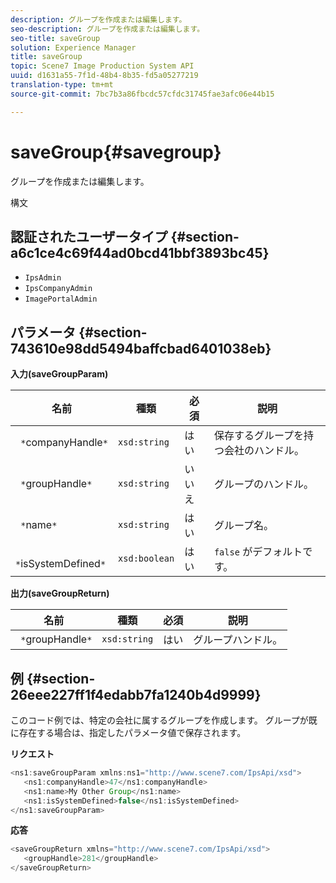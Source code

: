 ```yaml
---
description: グループを作成または編集します。
seo-description: グループを作成または編集します。
seo-title: saveGroup
solution: Experience Manager
title: saveGroup
topic: Scene7 Image Production System API
uuid: d1631a55-7f1d-48b4-8b35-fd5a05277219
translation-type: tm+mt
source-git-commit: 7bc7b3a86fbcdc57cfdc31745fae3afc06e44b15

---
```



# saveGroup{#savegroup}

グループを作成または編集します。

構文

## 認証されたユーザータイプ {#section-a6c1ce4c69f44ad0bcd41bbf3893bc45}

* `IpsAdmin`
* `IpsCompanyAdmin`
* `ImagePortalAdmin`

## パラメータ {#section-743610e98dd5494baffcbad6401038eb}

**入力(saveGroupParam)**

| 名前 | 種類 | 必須 | 説明 |
|---|---|---|---|
| ` *`companyHandle`*` | `xsd:string` | はい | 保存するグループを持つ会社のハンドル。 |
| ` *`groupHandle`*` | `xsd:string` | いいえ | グループのハンドル。 |
| ` *`name`*` | `xsd:string` | はい | グループ名。 |
| ` *`isSystemDefined`*` | `xsd:boolean` | はい | `false` がデフォルトです。 |

**出力(saveGroupReturn)**

| 名前 | 種類 | 必須 | 説明 |
|---|---|---|---|
| ` *`groupHandle`*` | `xsd:string` | はい | グループハンドル。 |

## 例 {#section-26eee227ff1f4edabb7fa1240b4d9999}

このコード例では、特定の会社に属するグループを作成します。 グループが既に存在する場合は、指定したパラメータ値で保存されます。

**リクエスト**

```java
<ns1:saveGroupParam xmlns:ns1="http://www.scene7.com/IpsApi/xsd">
   <ns1:companyHandle>47</ns1:companyHandle>
   <ns1:name>My Other Group</ns1:name>
   <ns1:isSystemDefined>false</ns1:isSystemDefined>
</ns1:saveGroupParam>
```

**応答**

```java
<saveGroupReturn xmlns="http://www.scene7.com/IpsApi/xsd">
   <groupHandle>281</groupHandle>
</saveGroupReturn>
```

